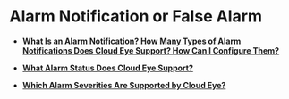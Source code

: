 # Alarm Notification or False Alarm<a name="EN-US_TOPIC_0238165236"></a>

-   **[What Is an Alarm Notification? How Many Types of Alarm Notifications Does Cloud Eye Support? How Can I Configure Them?](what-is-an-alarm-notification-how-many-types-of-alarm-notifications-does-cloud-eye-support-how-can-i.md)**  

-   **[What Alarm Status Does Cloud Eye Support?](what-alarm-status-does-cloud-eye-support.md)**  

-   **[Which Alarm Severities Are Supported by Cloud Eye?](which-alarm-severities-are-supported-by-cloud-eye.md)**  


